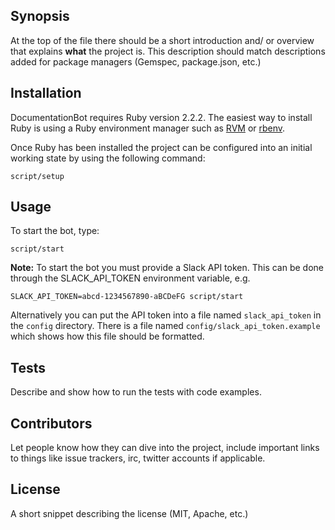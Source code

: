 ## Synopsis

At the top of the file there should be a short introduction and/ or overview that explains **what** the project is. This description should match descriptions added for package managers (Gemspec, package.json, etc.)

## Installation

DocumentationBot requires Ruby version 2.2.2. The easiest way to install Ruby is using a Ruby environment manager such as [RVM](http://rvm.io) or [rbenv](https://github.com/rbenv/rbenv).

Once Ruby has been installed the project can be configured into an initial working state by using the following command:

`script/setup`

## Usage
To start the bot, type:

`script/start`

**Note:** To start the bot you must provide a Slack API token. This can be done through the SLACK_API_TOKEN environment variable, e.g.

`SLACK_API_TOKEN=abcd-1234567890-aBCDeFG script/start`

Alternatively you can put the API token into a file named `slack_api_token` in the `config` directory. There is a file named `config/slack_api_token.example` which shows how this file should be formatted.

## Tests

Describe and show how to run the tests with code examples.

## Contributors

Let people know how they can dive into the project, include important links to things like issue trackers, irc, twitter accounts if applicable.

## License

A short snippet describing the license (MIT, Apache, etc.)
